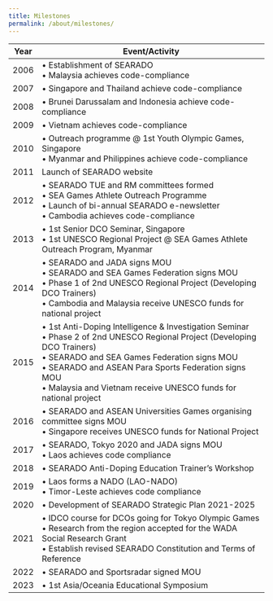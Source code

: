 ```yaml
---
title: Milestones
permalink: /about/milestones/
---
```

| Year | Event/Activity |
| --- | --- |
|  2006 | • Establishment of SEARADO<br>• Malaysia achieves code-compliance |
| 2007 | • Singapore and Thailand achieve code-compliance |
| 2008 | • Brunei Darussalam and Indonesia achieve code-compliance |
| 2009 | • Vietnam achieves code-compliance |
| 2010 | • Outreach programme @ 1st Youth Olympic Games, Singapore<br>• Myanmar and Philippines achieve code-compliance |
| 2011 | Launch of SEARADO website |
| 2012 | • SEARADO TUE and RM committees formed<br>• SEA Games Athlete Outreach Programme<br>• Launch of bi-annual SEARADO e-newsletter<br>• Cambodia achieves code-compliance |
| 2013 | • 1st Senior DCO Seminar, Singapore<br>• 1st UNESCO Regional Project @ SEA Games Athlete Outreach Program, Myanmar |
| 2014 | • SEARADO and JADA signs MOU<br>• SEARADO and SEA Games Federation signs MOU<br>• Phase 1 of 2nd UNESCO Regional Project (Developing DCO Trainers)<br>• Cambodia and Malaysia receive UNESCO funds for national project |
| 2015 | • 1st Anti-Doping Intelligence &amp; Investigation Seminar<br>• Phase 2 of 2nd UNESCO Regional Project (Developing DCO Trainers)<br>• SEARADO and SEA Games Federation signs MOU<br>• SEARADO and ASEAN Para Sports Federation signs MOU<br>• Malaysia and Vietnam receive UNESCO funds for national project |
| 2016 | • SEARADO and ASEAN Universities Games organising committee signs MOU<br>• Singapore receives UNESCO funds for National Project |
| 2017 | • SEARADO, Tokyo 2020 and JADA signs MOU<br>• Laos achieves code compliance |
| 2018 | • SEARADO Anti-Doping Education Trainer’s Workshop |
| 2019 | • Laos forms a NADO (LAO-NADO)<br>• Timor-Leste achieves code compliance |
| 2020 | • Development of SEARADO Strategic Plan 2021-2025 |
| 2021 | • IDCO course for DCOs going for Tokyo Olympic Games<br>• Research from the region accepted for the WADA Social Research Grant<br>• Establish revised SEARADO Constitution and Terms of Reference |
| 2022 | • SEARADO and Sportsradar signed MOU |
| 2023 | • 1st Asia/Oceania Educational Symposium